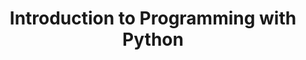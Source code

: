 ---
layout: slideshow
title: Introduction to Programming with Python
slides:


    - content: |
        ## The Science of Perception and Visualization

        Human perception important aspect of visualization
        Pre attentive processing: low level visual system rapidly processes certain basic features of an image (<200 ms).

        Variety of theories for how and why.

      notes: |
        Do this without thinking. 

        For further reading on the different theories see

    - content: |

        ## The Science of Perception and Visualization

        Pre attentive Processing
        ![alt text](https://www.csc.ncsu.edu/faculty/healey/PP/figs/colour_P.gif)   ![alt text](https://www.csc.ncsu.edu/faculty/healey/PP/figs/colour_A.gif)

      notes: |
        How we process visual information has a big impact on designing effective visualizations

        When we think about the process of vision and perception we have two categories of perception, uncontrolled(pre attentive) and controlled (attentive)

        Attentive perception transforms the low level features from pre attentive into higher order features and representations.

        Its no coincidence that alot of the markers and channels we use in visualization are objects and distinctions we pre-attentively process.



    - content: |

        ## The Science of Perception and Visualization

        Pre attentive Processing
        ![alt text](https://www.csc.ncsu.edu/faculty/healey/PP/figs/conjoin_A.gif)   ![alt text](https://www.csc.ncsu.edu/faculty/healey/PP/figs/conjoin_P.gif)
        

    - content: |
        ## Post attentive visualization 

      notes: |
        What happens after that initial glance at something if we go and look at something else?
        It appears that we don't start to build up an even richer visual representation of something [Wolfe (2000)](http://search.bwh.harvard.edu/new/pubs/postattentiveJEPHPP.pdf). 

        If we are pay close attention to a graphic and try and search for features and information, post attentively searching, finding what we are looking for takes as long or longer as the first, pre attentive, glance. 

        We can see this our selves with the change blindness phenomena.

        When we are presenting a visualisation to a viewer it will generally be novel for them, they wont have seen it before. We can't rely on the viewer having some prior knowledge or guidance avout where to look at or for in a graphic.

        Studying a graphic may give no help in searching for specific data values.

        If we want the viewing to be drawn to things need to use pre attentive processing


    - content: |

        ## The Science of Perception and Visualization

        ### Further Features
        + Orientation 
        + Size
        + Density 
        {:.left-aligned}


    - content: |
        ![alt text](http://global.qlik.com/~/media/Images/Blog/entries/posts-large/VisualEncoding-Large_625x349.ashx)

    - content: |
        ## Accuracy of visual markers 
        From [Ceveland and McGill](http://www.cs.ubc.ca/~tmm/courses/cpsc533c-04-spr/readings/cleveland.pdf)

        1. Position along a common scale
        2. Positions along non-aligned scales
        3. Length, direction, angle
        4. Area
        5. Volume, curvature
        6. Shading, colour saturation
        {:.left-aligned}
        
      notes: |
        Opinions vary on the exact order


---